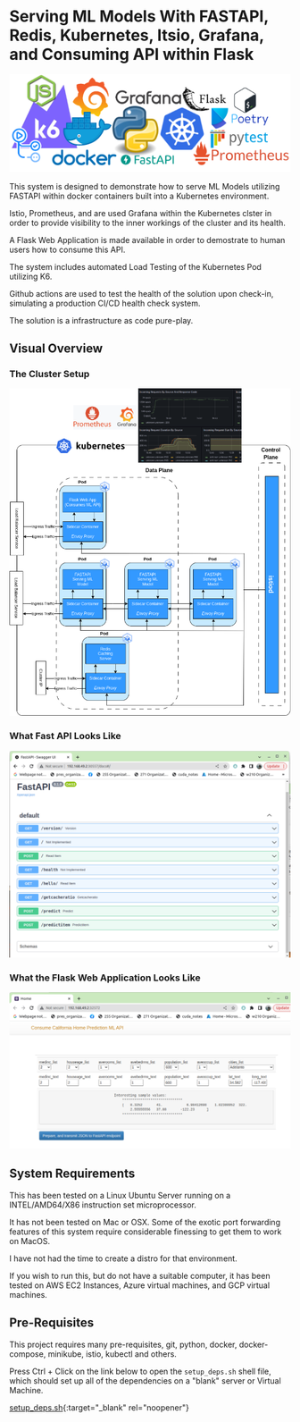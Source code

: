 # Serving ML Models With FASTAPI, Redis, Kubernetes, Itsio, Grafana, and Consuming API within Flask

![Visual Overview](images/tech_stack.png)

This system is designed to demonstrate how to serve ML Models utilizing FASTAPI within docker containers built into a Kubernetes environment.

Istio, Prometheus, and are used Grafana within the Kubernetes clster in order to provide visibility to the inner workings of the cluster and its health.

A Flask Web Application is made available in order to demostrate to human users how to consume this API.

The system includes automated Load Testing of the Kubernetes Pod utilizing K6.

Github actions are used to test the health of the solution upon check-in, simulating a production CI/CD health check system.

The solution is a infrastructure as code pure-play.

## Visual Overview

### The Cluster Setup

![Visual Overview](images/serve_ml.drawio.png)

### What Fast API Looks Like

![Visual Overview](images/fast_api.png)

### What the Flask Web Application Looks Like

![Visual Overview](images/flask.png)

## System Requirements

This has been tested on a Linux Ubuntu Server running on a INTEL/AMD64/X86 instruction set microprocessor.

It has not been tested on Mac or OSX.  Some of the exotic port forwarding features of this system require considerable finessing to get them to work on MacOS.

I have not had the time to create a distro for that environment.

If you wish to run this, but do not have a suitable computer, it has been tested on AWS EC2 Instances, Azure virtual machines, and GCP virtual machines.

## Pre-Requisites

This project requires many pre-requisites, git, python, docker, docker-compose, minikube, istio, kubectl and others.

Press Ctrl + Click on the link below to open the `setup_deps.sh` shell file, which should set up all of the dependencies on a "blank" server or Virtual Machine.

[setup_deps.sh](https://github.com/Don-Irwin/fastapi_ml_k8_k6_gh_actions/blob/main/setup_deps.sh){:target="_blank" rel="noopener"}


